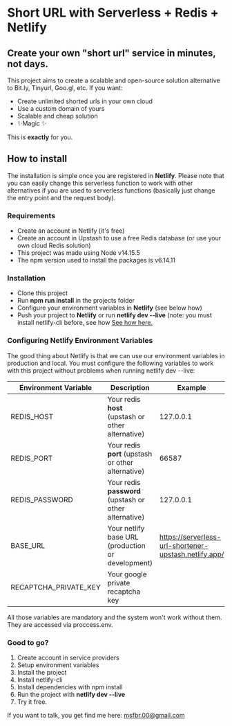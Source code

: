 # Short URL with Serverless + Redis + Netlify
## Create your own "short url" service in minutes, not days.


This project aims to create a scalable and open-source solution alternative to Bit.ly, Tinyurl, Goo.gl, etc. If you want:

- Create unlimited shorted urls in your own cloud
- Use a custom domain of yours
- Scalable and cheap solution
- ✨Magic ✨

This is **exactly** for you.

## How to install
The installation is simple once you are registered in **Netlify**. Please note that you can easily change this serverless function to work with other alternatives if you are used to serverless functions (basically just change the entry point and the request body).

### Requirements
- Create an account in Netlify (it's free)
- Create an account in Upstash to use a free Redis database (or use your own cloud Redis solution)
- This project was made using Node v14.15.5
- The npm version used to install the packages is v6.14.11

### Installation
- Clone this project
- Run **npm run install** in the projects folder
- Configure your environment variables in **Netlify** (see below how)
- Push your project to **Netlify**  or run **netlify dev --live** (note: you must install netlify-cli before, see how [See how here.](https://docs.netlify.com/cli/get-started/)

### Configuring Netlify Environment Variables
The good thing about Netlify is that we can use our environment variables in production and local. You must configure the following variables to work with this project without problems when running netlify dev --live:

Environment Variable | Description | Example
--- | --- | ---
REDIS_HOST | Your redis **host** (upstash or other alternative) | 127.0.0.1
REDIS_PORT | Your redis **port** (upstash or other alternative) | 66587
REDIS_PASSWORD | Your redis **password** (upstash or other alternative) | 127.0.0.1
BASE_URL | Your netlify base URL (production or development) | https://serverless-url-shortener-upstash.netlify.app/
RECAPTCHA_PRIVATE_KEY | Your google private recaptcha key | 

All those variables are mandatory and the system won't work without them. They are accessed via proccess.env.

### Good to go?
1. Create account in service providers
2. Setup environment variables
3. Install the project
4. Install netlify-cli
5. Install dependencies with npm install
6. Run the project with **netlify dev --live**
7. Try it free.

If you want to talk, you get find me here: msfbr.00@gmail.com